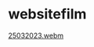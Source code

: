 # websitefilm
[25032023.webm](https://user-images.githubusercontent.com/110975713/221351154-2438df81-c89b-482b-a152-3336b248635c.webm)
